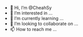 - 👋 Hi, I’m @CheahSy
- 👀 I’m interested in ...
- 🌱 I’m currently learning ...
- 💞️ I’m looking to collaborate on ...
- 📫 How to reach me ...

<!---
CheahSy/CheahSy is a ✨ special ✨ repository because its `README.md` (this file) appears on your GitHub profile.
You can click the Preview link to take a look at your changes.
--->
